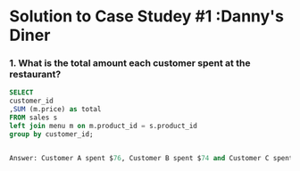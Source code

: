 
# Solution to Case Studey #1 :Danny's Diner 

### 1. What is the total amount each customer spent at the restaurant?

```sql --
SELECT 
customer_id
,SUM (m.price) as total
FROM sales s
left join menu m on m.product_id = s.product_id
group by customer_id;


Answer: Customer A spent $76, Customer B spent $74 and Customer C spent $36

